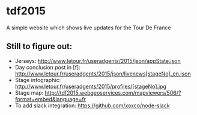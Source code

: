 # tdf2015

A simple website which shows live updates for the Tour De France

## Still to figure out:
* Jerseys: http://www.letour.fr/useradgents/2015/json/appState.json
* Day conclusion post in [f]: http://www.letour.fr/useradgents/2015/json/livenews[stageNo]_en.json
* Stage infographic: http://www.letour.fr/useradgents/2015/profiles/[stageNo].jpg
* Stage map: http://tdf2015.webgeoservices.com/mapviewers/506/?format=embed&language=fr
* To add slack integration: https://github.com/xoxco/node-slack